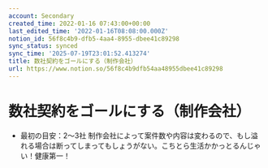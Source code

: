 ```yaml
---
account: Secondary
created_time: 2022-01-16 07:43:00+00:00
last_edited_time: '2022-01-16T08:08:00.000Z'
notion_id: 56f8c4b9-dfb5-4aa4-8955-dbee41c89298
sync_status: synced
sync_time: '2025-07-19T23:01:52.413274'
title: 数社契約をゴールにする（制作会社）
url: https://www.notion.so/56f8c4b9dfb54aa48955dbee41c89298
---
```


# 数社契約をゴールにする（制作会社）

- 最初の目安：2〜3社
制作会社によって案件数や内容は変わるので、もし溢れる場合は断ってしまってもしょうがない。こちとら生活かかっとるんじゃい！健康第一！
